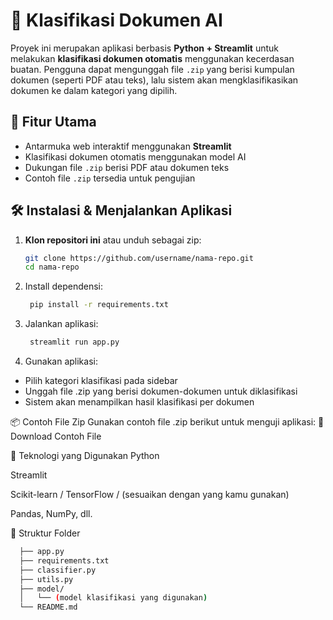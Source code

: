 # 📁 Klasifikasi Dokumen AI

Proyek ini merupakan aplikasi berbasis **Python + Streamlit** untuk melakukan **klasifikasi dokumen otomatis** menggunakan kecerdasan buatan. Pengguna dapat mengunggah file `.zip` yang berisi kumpulan dokumen (seperti PDF atau teks), lalu sistem akan mengklasifikasikan dokumen ke dalam kategori yang dipilih.

## 🚀 Fitur Utama

- Antarmuka web interaktif menggunakan **Streamlit**
- Klasifikasi dokumen otomatis menggunakan model AI
- Dukungan file `.zip` berisi PDF atau dokumen teks
- Contoh file `.zip` tersedia untuk pengujian

## 🛠️ Instalasi & Menjalankan Aplikasi

1. **Klon repositori ini** atau unduh sebagai zip:
   ```bash
   git clone https://github.com/username/nama-repo.git
   cd nama-repo
2. Install dependensi:
   ```bash
    pip install -r requirements.txt
3. Jalankan aplikasi:
   ```bash
    streamlit run app.py
4. Gunakan aplikasi:
- Pilih kategori klasifikasi pada sidebar
- Unggah file .zip yang berisi dokumen-dokumen untuk diklasifikasi
- Sistem akan menampilkan hasil klasifikasi per dokumen

📦 Contoh File Zip
Gunakan contoh file .zip berikut untuk menguji aplikasi:
🔗 Download Contoh File

🧠 Teknologi yang Digunakan
Python

Streamlit

Scikit-learn / TensorFlow / (sesuaikan dengan yang kamu gunakan)

Pandas, NumPy, dll.

📂 Struktur Folder
  ```bash
    ├── app.py
    ├── requirements.txt
    ├── classifier.py
    ├── utils.py
    ├── model/
    │   └── (model klasifikasi yang digunakan)
    └── README.md
